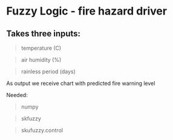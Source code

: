# Fuzzy Logic - fire hazard driver

## Takes three inputs:

> temperature (C)

> air humidity (%)

> rainless period (days)

As output we receive chart with predicted fire warning level


Needed:

> numpy

> skfuzzy

> skufuzzy.control
